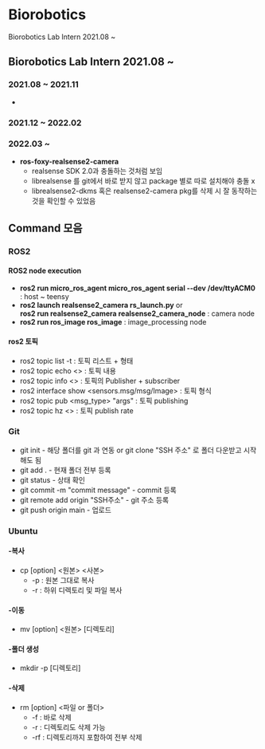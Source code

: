# Biorobotics
Biorobotics Lab Intern 2021.08 ~


## Biorobotics Lab Intern 2021.08 ~
### 2021.08 ~ 2021.11
* 

### 2021.12 ~ 2022.02

### 2022.03 ~ 

* **ros-foxy-realsense2-camera**
  * realsense SDK 2.0과 충돌하는 것처럼 보임
  * librealsense 를 git에서 바로 받지 않고 package 별로 따로 설치해야 충돌 x
  * librealsense2-dkms 혹은 realsense2-camera pkg를 삭제 시 잘 동작하는 것을 확인할 수 있었음

## Command 모음
### ROS2
#### ROS2 node execution
* **ros2 run micro_ros_agent micro_ros_agent serial --dev /dev/ttyACM0** : host ~ teensy
* **ros2 launch realsense2_camera rs_launch.py**  or  
  **ros2 run realsense2_camera realsense2_camera_node** : camera node
* **ros2 run ros_image ros_image** : image_processing node

#### ros2 토픽  
* ros2 topic list -t : 토픽 리스트 + 형태  
* ros2 topic echo <> : 토픽 내용  
* ros2 topic info <> : 토픽의 Publisher + subscriber  
* ros2 interface show <sensors.msg/msg/Image> : 토픽 형식  
* ros2 topic pub <topic name> <msg_type> "args" : 토픽 publishing  
* ros2 topic hz <> : 토픽 publish rate  

### Git  
* git init - 해당 폴더를 git 과 연동 or git clone "SSH 주소" 로 폴더 다운받고 시작해도 됨  
* git add . - 현재 폴더 전부 등록  
* git status - 상태 확인  
* git commit -m "commit message" - commit 등록  
* git remote add origin "SSH주소" - git 주소 등록  
* git push origin main - 업로드  



### Ubuntu  
#### -복사
* cp [option] <원본> <사본>  
  * -p : 원본 그대로 복사  
  * -r : 하위 디렉토리 및 파일 복사  
  
#### -이동
* mv [option] <원본> [디렉토리]  

#### -폴더 생성
* mkdir -p [디렉토리]  

#### -삭제
* rm [option] <파일 or 폴더>  
  * -f : 바로 삭제
  * -r : 디렉토리도 삭제 가능
  * -rf : 디렉토리까지 포함하여 전부 삭제
